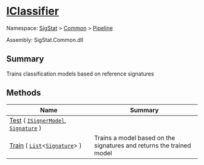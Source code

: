 # [IClassifier](./IClassifier.md)

Namespace: [SigStat]() > [Common](./../README.md) > [Pipeline](./README.md)

Assembly: SigStat.Common.dll

## Summary
Trains classification models based on reference signatures

## Methods

| Name | Summary | 
| --- | --- | 
| [Test](./Methods/IClassifier-100663477.md) ( [`ISignerModel`](./ISignerModel.md), [`Signature`](./../Signature.md) )<div style="width: 200px">| <div style="width: 200px">| <br>
| [Train](./Methods/IClassifier-100663476.md) ( [`List`](https://docs.microsoft.com/en-us/dotnet/api/System.Collections.Generic.List-1)\<[`Signature`](./../Signature.md)> )<div style="width: 200px">| Trains a model based on the signatures and returns the trained model<div style="width: 200px">| <br>


